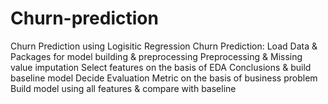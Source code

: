 # Churn-prediction
Churn Prediction using Logisitic Regression
Churn Prediction:
Load Data & Packages for model building & preprocessing
Preprocessing & Missing value imputation
Select features on the basis of EDA Conclusions & build baseline model
Decide Evaluation Metric on the basis of business problem
Build model using all features & compare with baseline
